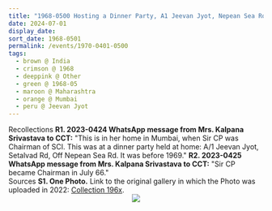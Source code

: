 ```yaml
---
title: "1968-0500 Hosting a Dinner Party, A1 Jeevan Jyot, Nepean Sea Road (now Lady Laxmibai Jagmohandas Mārg), Setalvad Lane, Breach Candy, Cumballa Hill, Mumbai, Maharashtra, India (other month 1967-03)"
date: 2024-07-01
display_date: 
sort_date: 1968-0501
permalink: /events/1970-0401-0500
tags:
  - brown @ India
  - crimson @ 1968
  - deeppink @ Other
  - green @ 1968-05
  - maroon @ Maharashtra
  - orange @ Mumbai
  - peru @ Jeevan Jyot
---
```


<wave-list>
  <list-title color="DarkSeaGreen" width="65"> Recollections</list-title>
  <list-item color="BlanchedAlmond" width="280"><b>R1. 2023-0424 WhatsApp message from Mrs. Kalpana Srivastava to CCT:</b> "This is in her home in Mumbai, when Sir CP was Chairman of SCI. This was at a dinner party held at home: A/1 Jeevan Jyot, Setalvad Rd, Off Nepean Sea Rd. It was before 1969."</list-item>
  <list-item color="Lavender" width="280"><b>R2. 2023-0425 WhatsApp message from Mrs. Kalpana Srivastava to CCT:</b> "Sir CP became Chairman in July 66."</list-item>  
</wave-list>

<br>

<wave-list>
  <list-title color="DarkSeaGreen" width="40">Sources</list-title>
  <list-item color="BlanchedAlmond"  width="280"><b>S1. One Photo.</b> Link to the original gallery in which the Photo was uploaded in 2022: <a href="https://eternalmoments.smugmug.com/Collections/Mrs-Kalpana-Srivastava-Collection/196x/">Collection 196x</a>.</list-item>
</wave-list>

<div style="text-align: center"><img src="https://pub-bcc3cbe9b1e94ba1ac28915f7a3900fa.r2.dev/1968-0500_Hosting_a_Dinner_Party_A1_Jeevan_Jyot_Nepean_Sea_Road_(now_Lady_Laxmibai_Jagmohandas_Marg)_Setalvad_Lane_Breach_Candy_Cumballa_Hill_Mumbai_Maharashtra_India_(other_month_1967-03)_01_(from_tif)_(Mrs._Kalpana_Srivastava_Collection).jpg" /></div>